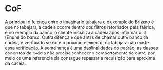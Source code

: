 # CoF
A principal diferença entre o imaginario tabajara e o exemplo do Brizeno é que no tabajara, a cadeia ocorre dentro dos filtros retornados pela fabrica, e no exemplo do banco, o cliente inicializa a cadeia apos informar o id (Enum) do banco. Outra difença é que antes de chamar outro banco da cadeia, é verificado se exite o proximo elemento, no tabajara não existe essa verificação. A semelhança é uma dasfinalidades do padrão, as classes concretas da cadeia não precisa conhecer o comportamento da outra, por meio de uma referencia ela consegue repassar a requisição para aproxima da cadeia.
